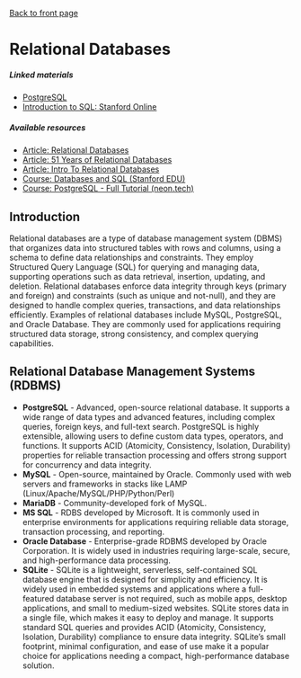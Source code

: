 [Back to front page](backend-software-engineering.md)

# Relational Databases

##### Linked materials

- [PostgreSQL](postgresql.md)
- [Introduction to SQL: Stanford Online](structured-query-language.md)

##### Available resources

- [Article: Relational Databases](https://www.ibm.com/cloud/learn/relational-databases)
- [Article: 51 Years of Relational Databases](https://learnsql.com/blog/codd-article-databases/)
- [Article: Intro To Relational Databases](https://www.udacity.com/course/intro-to-relational-databases--ud197)
- [Course: Databases and SQL (Stanford EDU)](https://www.edx.org/course/databases-5-sql)
- [Course: PostgreSQL - Full Tutorial (neon.tech)](https://neon.tech/postgresql/tutorial)

## Introduction

Relational databases are a type of database management system (DBMS) that organizes data into structured tables with rows and columns, using a schema to define data relationships and constraints. They employ Structured Query Language (SQL) for querying and managing data, supporting operations such as data retrieval, insertion, updating, and deletion. Relational databases enforce data integrity through keys (primary and foreign) and constraints (such as unique and not-null), and they are designed to handle complex queries, transactions, and data relationships efficiently. Examples of relational databases include MySQL, PostgreSQL, and Oracle Database. They are commonly used for applications requiring structured data storage, strong consistency, and complex querying capabilities.

## Relational Database Management Systems (RDBMS)

- **PostgreSQL** - Advanced, open-source relational database. It supports a wide range of data types and advanced features, including complex queries, foreign keys, and full-text search. PostgreSQL is highly extensible, allowing users to define custom data types, operators, and functions. It supports ACID (Atomicity, Consistency, Isolation, Durability) properties for reliable transaction processing and offers strong support for concurrency and data integrity.
- **MySQL** - Open-source, maintained by Oracle. Commonly used with web servers and frameworks in stacks like LAMP (Linux/Apache/MySQL/PHP/Python/Perl)
- **MariaDB** - Community-developed fork of MySQL.
- **MS SQL** - RDBS developed by Microsoft. It is commonly used in enterprise environments for applications requiring reliable data storage, transaction processing, and reporting.
- **Oracle Database** - Enterprise-grade RDBMS developed by Oracle Corporation. It is widely used in industries requiring large-scale, secure, and high-performance data processing.
- **SQLite** - SQLite is a lightweight, serverless, self-contained SQL database engine that is designed for simplicity and efficiency. It is widely used in embedded systems and applications where a full-featured database server is not required, such as mobile apps, desktop applications, and small to medium-sized websites. SQLite stores data in a single file, which makes it easy to deploy and manage. It supports standard SQL queries and provides ACID (Atomicity, Consistency, Isolation, Durability) compliance to ensure data integrity. SQLite’s small footprint, minimal configuration, and ease of use make it a popular choice for applications needing a compact, high-performance database solution.
